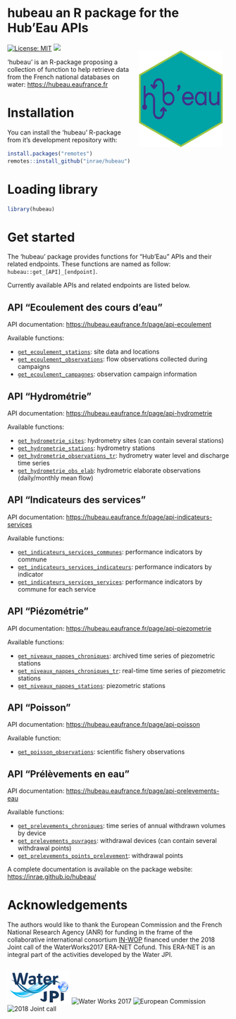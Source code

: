 
<!-- README.md is generated from README.Rmd. Please edit that file -->

# hubeau an R package for the Hub’Eau APIs

<img src="man/figures/logo.png" align="right" style="float: right; height: 220px; margin: 15px;"/>

<!-- badges: start -->

[![License:
MIT](https://img.shields.io/badge/license-MIT-orange.svg)](https://cran.r-project.org/web/licenses/MIT)
[![](https://img.shields.io/badge/lifecycle-experimental-blue.svg)](https://lifecycle.r-lib.org/articles/stages.html#experimental)
<!-- badges: end -->

‘hubeau’ is an R-package proposing a collection of function to help
retrieve data from the French national databases on water:
<https://hubeau.eaufrance.fr>

# Installation

You can install the ‘hubeau’ R-package from it’s development repository
with:

``` r
install.packages("remotes")
remotes::install_github("inrae/hubeau")
```

# Loading library

``` r
library(hubeau)
```

# Get started

The ‘hubeau’ package provides functions for “Hub’Eau” APIs and their
related endpoints. These functions are named as follow:
`hubeau::get_[API]_[endpoint]`.

Currently available APIs and related endpoints are listed below.

## API “Ecoulement des cours d’eau”

API documentation: <https://hubeau.eaufrance.fr/page/api-ecoulement>

Available functions:

-   [`get_ecoulement_stations`](https://inrae.github.io/hubeau/reference/get_ecoulement.html):
    site data and locations
-   [`get_ecoulement_observations`](https://inrae.github.io/hubeau/reference/get_ecoulement.html):
    flow observations collected during campaigns
-   [`get_ecoulement_campagnes`](https://inrae.github.io/hubeau/reference/get_ecoulement.html):
    observation campaign information

## API “Hydrométrie”

API documentation: <https://hubeau.eaufrance.fr/page/api-hydrometrie>

Available functions:

-   [`get_hydrometrie_sites`](https://inrae.github.io/hubeau/reference/get_hydrometrie.html):
    hydrometry sites (can contain several stations)
-   [`get_hydrometrie_stations`](https://inrae.github.io/hubeau/reference/get_hydrometrie.html):
    hydrometry stations
-   [`get_hydrometrie_observations_tr`](https://inrae.github.io/hubeau/reference/get_hydrometrie.html):
    hydrometry water level and discharge time series
-   [`get_hydrometrie_obs_elab`](https://inrae.github.io/hubeau/reference/get_hydrometrie.html):
    hydrometric elaborate observations (daily/monthly mean flow)

## API “Indicateurs des services”

API documentation:
<https://hubeau.eaufrance.fr/page/api-indicateurs-services>

Available functions:

-   [`get_indicateurs_services_communes`](https://inrae.github.io/hubeau/reference/get_indicateurs_services.html):
    performance indicators by commune
-   [`get_indicateurs_services_indicateurs`](https://inrae.github.io/hubeau/reference/get_indicateurs_services.html):
    performance indicators by indicator
-   [`get_indicateurs_services_services`](https://inrae.github.io/hubeau/reference/get_indicateurs_services.html):
    performance indicators by commune for each service

## API “Piézométrie”

API documentation: <https://hubeau.eaufrance.fr/page/api-piezometrie>

Available functions:

-   [`get_niveaux_nappes_chroniques`](https://inrae.github.io/hubeau/reference/get_niveaux_nappes.html):
    archived time series of piezometric stations
-   [`get_niveaux_nappes_chroniques_tr`](https://inrae.github.io/hubeau/reference/get_niveaux_nappes.html):
    real-time time series of piezometric stations
-   [`get_niveaux_nappes_stations`](https://inrae.github.io/hubeau/reference/get_niveaux_nappes.html):
    piezometric stations

## API “Poisson”

API documentation: <https://hubeau.eaufrance.fr/page/api-poisson>

Available function:

-   [`get_poisson_observations`](https://inrae.github.io/hubeau/reference/get_poisson.html):
    scientific fishery observations

## API “Prélèvements en eau”

API documentation:
<https://hubeau.eaufrance.fr/page/api-prelevements-eau>

Available functions:

-   [`get_prelevements_chroniques`](https://inrae.github.io/hubeau/reference/get_prelevements.html):
    time series of annual withdrawn volumes by device
-   [`get_prelevements_ouvrages`](https://inrae.github.io/hubeau/reference/get_prelevements.html):
    withdrawal devices (can contain several withdrawal points)
-   [`get_prelevements_points_prelevement`](https://inrae.github.io/hubeau/reference/get_prelevements.html):
    withdrawal points

A complete documentation is available on the package website:
<https://inrae.github.io/hubeau/>

# Acknowledgements

The authors would like to thank the European Commission and the French
National Research Agency (ANR) for funding in the frame of the
collaborative international consortium
[IN-WOP](http://www.waterjpi.eu/joint-calls/joint-call-2018-waterworks-2017/booklet/in-wop)
financed under the 2018 Joint call of the WaterWorks2017 ERA-NET Cofund.
This ERA-NET is an integral part of the activities developed by the
Water JPI.

<div style="display: flex; justify-content: space-between;">

![Water JPI](man/figures/logo_water_jpi.png) ![Water Works
2017](man/figures/logo_water_works_2017.png) ![European
Commission](man/figures/logo_european_commission.jpg) ![2018 Joint
call](man/figures/logo_2018_joint_call.png)

</div>
